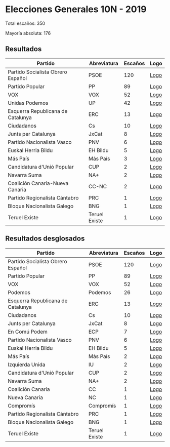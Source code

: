 # Elecciones Generales 10N - 2019

Total escaños: 350

Mayoría absoluta: 176

## Resultados

| Partido | Abreviatura | Escaños | Logo |
| - | - | - | - |
| Partido Socialista Obrero Español | PSOE | 120 | [Logo](https://github.com/playzzz/Pactos/blob/master/Logos/PSOE.jpg?raw=true)
| Partido Popular | PP | 89 | [Logo](https://github.com/playzzz/Pactos/blob/master/Logos/PP.jpg?raw=true)
| VOX | VOX | 52 | [Logo](https://github.com/playzzz/Pactos/blob/master/Logos/VOX.jpg?raw=true)
| Unidas Podemos | UP | 42 | [Logo](https://github.com/playzzz/Pactos/blob/master/Logos/UP.jpg?raw=true)
| Esquerra Republicana de Catalunya | ERC | 13 | [Logo](https://github.com/playzzz/Pactos/blob/master/Logos/ERC.jpg?raw=true)
| Ciudadanos | Cs | 10 | [Logo](https://github.com/playzzz/Pactos/blob/master/Logos/Cs.jpg?raw=true)
| Junts per Catalunya | JxCat | 8 | [Logo](https://github.com/playzzz/Pactos/blob/master/Logos/JxCat.jpg?raw=true)
| Partido Nacionalista Vasco | PNV | 6 | [Logo](https://github.com/playzzz/Pactos/blob/master/Logos/PNV.jpg?raw=true)
| Euskal Herria Bildu | EH Bildu |  5 | [Logo](https://github.com/playzzz/Pactos/blob/master/Logos/EH%20Bildu.jpg?raw=true)
| Más País | Más País | 3 | [Logo](https://github.com/playzzz/Pactos/blob/master/Logos/Más%20País.jpg?raw=true)
| Candidatura d'Unió Popular | CUP | 2 | [Logo](https://github.com/playzzz/Pactos/blob/master/Logos/CUP.jpg?raw=true)
| Navarra Suma | NA+ | 2 | [Logo](https://github.com/playzzz/Pactos/blob/master/Logos/NA+.jpg?raw=true)
| Coalición Canaria-Nueva Canaria | CC-NC | 2 | [Logo](https://github.com/playzzz/Pactos/blob/master/Logos/CC-NC.jpg?raw=true)
| Partido Regionalista Cántabro | PRC | 1 | [Logo](https://github.com/playzzz/Pactos/blob/master/Logos/PRC.jpg?raw=true)
| Bloque Nacionalista Galego | BNG | 1 | [Logo](https://github.com/playzzz/Pactos/blob/master/Logos/BNG.jpg?raw=true)
| Teruel Existe | Teruel Existe | 1 | [Logo](https://github.com/playzzz/Pactos/blob/master/Logos/Teruel%20Existe.jpg?raw=true)

## Resultados desglosados

| Partido | Abreviatura | Escaños | Logo |
| - | - | - | - |
| Partido Socialista Obrero Español | PSOE | 120 | [Logo](https://github.com/playzzz/Pactos/blob/master/Logos/PSOE.jpg?raw=true)
| Partido Popular | PP | 89 | [Logo](https://github.com/playzzz/Pactos/blob/master/Logos/PP.jpg?raw=true)
| VOX | VOX | 52 | [Logo](https://github.com/playzzz/Pactos/blob/master/Logos/VOX.jpg?raw=true)
| Podemos | Podemos | 26 | [Logo](https://github.com/playzzz/Pactos/blob/master/Logos/Podemos.jpg?raw=true)
| Esquerra Republicana de Catalunya | ERC | 13 | [Logo](https://github.com/playzzz/Pactos/blob/master/Logos/ERC.jpg?raw=true)
| Ciudadanos | Cs | 10 | [Logo](https://github.com/playzzz/Pactos/blob/master/Logos/Cs.jpg?raw=true)
| Junts per Catalunya | JxCat | 8 | [Logo](https://github.com/playzzz/Pactos/blob/master/Logos/JxCat.jpg?raw=true)
| En Comú Podem | ECP | 7 | [Logo](https://github.com/playzzz/Pactos/blob/master/Logos/ECP.jpg?raw=true)
| Partido Nacionalista Vasco | PNV | 6 | [Logo](https://github.com/playzzz/Pactos/blob/master/Logos/PNV.jpg?raw=true)
| Euskal Herria Bildu | EH Bildu |  5 | [Logo](https://github.com/playzzz/Pactos/blob/master/Logos/EH%20Bildu.jpg?raw=true)
| Más País | Más País | 2 | [Logo](https://github.com/playzzz/Pactos/blob/master/Logos/Más%20País.jpg?raw=true)
| Izquierda Unida | IU | 2 | [Logo](https://github.com/playzzz/Pactos/blob/master/Logos/IU.jpg?raw=true)
| Candidatura d'Unió Popular | CUP | 2 | [Logo](https://github.com/playzzz/Pactos/blob/master/Logos/CUP.jpg?raw=true)
| Navarra Suma | NA+ | 2 | [Logo](https://github.com/playzzz/Pactos/blob/master/Logos/NA+.jpg?raw=true)
| Coalición Canaria | CC | 1 | [Logo](https://github.com/playzzz/Pactos/blob/master/Logos/CC.jpg?raw=true)
| Nueva Canaria | NC | 1 | [Logo](https://github.com/playzzz/Pactos/blob/master/Logos/NC.jpg?raw=true)
| Compromís | Compromís | 1 | [Logo](https://github.com/playzzz/Pactos/blob/master/Logos/Compromís.jpg?raw=true)
| Partido Regionalista Cántabro | PRC | 1 | [Logo](https://github.com/playzzz/Pactos/blob/master/Logos/PRC.jpg?raw=true)
| Bloque Nacionalista Galego | BNG | 1 | [Logo](https://github.com/playzzz/Pactos/blob/master/Logos/BNG.jpg?raw=true)
| Teruel Existe | Teruel Existe | 1 |[Logo](https://github.com/playzzz/Pactos/blob/master/Logos/Teruel%20Existe.jpg?raw=true)
